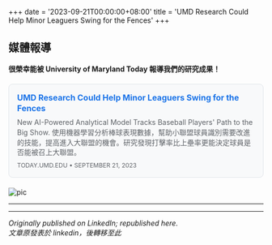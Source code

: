 +++
date = '2023-09-21T00:00:00+08:00'
title = 'UMD Research Could Help Minor Leaguers Swing for the Fences'
+++

## 媒體報導

**很榮幸能被 University of Maryland Today 報導我們的研究成果！**

<div class="link-preview">
  <a href="https://today.umd.edu/umd-research-could-help-minor-leaguers-swing-for-the-fences" target="_blank" rel="noopener">
    <div class="preview-card">
      <div class="preview-content">
        <h3>UMD Research Could Help Minor Leaguers Swing for the Fences</h3>
        <p>New AI-Powered Analytical Model Tracks Baseball Players' Path to the Big Show. 使用機器學習分析棒球表現數據，幫助小聯盟球員識別需要改進的技能，提高進入大聯盟的機會。研究發現打擊率比上壘率更能決定球員是否能被召上大聯盟。</p>
        <span class="preview-domain">today.umd.edu • September 21, 2023</span>
      </div>
    </div>
  </a>
</div>

![pic](pic.jpeg)

---

<style>
.link-preview {
  margin: 20px 0;
}

.preview-card {
  border: 1px solid #e1e5e9;
  border-radius: 8px;
  padding: 16px;
  background: #f8f9fa;
  transition: box-shadow 0.2s ease;
  max-width: 500px;
}

.preview-card:hover {
  box-shadow: 0 2px 8px rgba(0,0,0,0.1);
}

.preview-content h3 {
  margin: 0 0 8px 0;
  color: #1a73e8;
  font-size: 16px;
  line-height: 1.3;
}

.preview-content p {
  margin: 0 0 8px 0;
  color: #5f6368;
  font-size: 14px;
  line-height: 1.4;
}

.preview-domain {
  color: #5f6368;
  font-size: 12px;
  text-transform: uppercase;
}

.link-preview a {
  text-decoration: none;
  color: inherit;
}
</style>

---
*Originally published on LinkedIn; republished here.* <br>
*文章原發表於 linkedin，後轉移至此*
